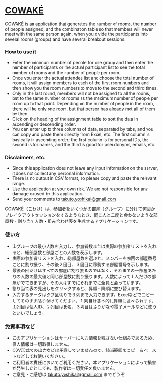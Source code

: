 # [COWAKÉ](https://yoshikai.net/cowake)


COWAKÉ is an application that generates the number of rooms, the number of people assigned, and the combination table so that members will never meet with the same person again, when you divide the participants into several rooms (groups) and have several breakout sessions.

### How to use it

* Enter the minimum number of people for one group and then enter the number of participants or the actual participant list to see the total number of rooms and the number of people per room.
* Once you enter the actual attendee list and choose the total number of rooms, it will assign members to each of the first room numbers and then show you the room numbers to move to the second and third times.
* Only in the last round, members will not be assigned to all the rooms, but to the same number of rooms as the maximum number of people per room up to that point. Depending on the number of people in the room, there will be only one room, but that person has already met all of them by then.
* Click on the heading of the assignment table to sort the data in ascending or descending order.
* You can enter up to three columns of data, separated by tabs, and you can copy and paste them directly from Excel, etc. The first column is basically in ascending order; the first column is for personal IDs, the second is for names, and the third is good for pseudonyms, emails, etc.

### Disclaimers, etc.
* Since this application does not leave any input information on the server, it does not collect any personal information.
* There is no output in CSV format, so please copy and paste the relevant range.
* Use the application at your own risk. We are not responsible for any damage caused by this application.
* Send your comments to takuto.yoshikai@gmail.com





COWAKÉ（こわけ）は、参加者をいくつかの部屋（グループ）に分けて何回かブレイクアウトセッションをするようなとき、同じ人と二度と会わないような部屋数・割り当て人数・組み合わせ表を生成するアプリケーションです。

### 使い方
* １グループの最小人数を入力し、参加者数または実際の参加者リストを入れると、総部屋数と部屋ごとの人数を表示します。
* 実際の参加者リストを入れ、総部屋数を選ぶと、メンバーを初回の部屋番号ごとに割り振り、その後２回目、３回目に移動する部屋番号を示します。
* 最後の回だけはすべての部屋に割り振るのではなく、それまでの一部屋あたりの人数の最大値と同じ部屋数に割り振ります。人数によって１人だけの部屋がでてきますが、その人はすでにそれまでに全員と会っています。
* 割り当て表の見出しをクリックすると、昇順・降順に並び替えます。
* 入力するデータはタブ区切りで３列まで入力できます。Excelなどでコピーしてそのまま貼り付けてください。１列目は基本的に昇順に並べられます。１列目は個人ID、２列目は氏名、３列目はふりがなや電子メールなどに使うといいでしょう。

### 免責事項など
* このアプリケーションはサーバーに入力情報を残さない仕組みであるため、個人情報は一切取得しません。
* CSV形式での出力などは用意していませんので、該当範囲をコピー＆ペーストなどしてお使いください。
* ご利用者の責任においてご利用ください。本アプリケーションによって損害が発生したとしても、製作者は一切責任を負いません。
* ご意見・ご感想は takuto.yoshikai@gmail.com までどうぞ


